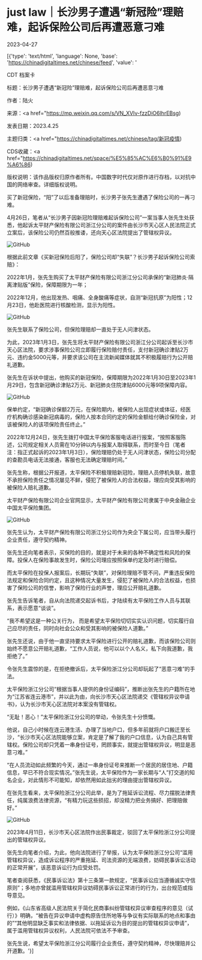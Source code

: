 # just law｜长沙男子遭遇“新冠险”理赔难，起诉保险公司后再遭恶意刁难

2023-04-27

[{'type': 'text/html', 'language': None, 'base': 'https://chinadigitaltimes.net/chinese/feed', 'value': '

CDT 档案卡

标题：长沙男子遭遇“新冠险”理赔难，起诉保险公司后再遭恶意刁难

作者：陆火

来源：<a href="https://mp.weixin.qq.com/s/VN_XVIv-fzzDiO6lhrEBsg)

发表日期：2023.4.25

主题归类：<a href="https://chinadigitaltimes.net/chinese/tag/新冠疫情)

CDS收藏：<a href="https://chinadigitaltimes.net/space/%E5%85%AC%E6%B0%91%E9%A6%86)

版权说明：该作品版权归原作者所有。中国数字时代仅对原作进行存档，以对抗中国的网络审查。详细版权说明。





买了新冠保险，“阳”了以后准备理赔时，长沙男子张先生遭遇了保险公司的一再刁难。

4月26日，笔者从“长沙男子因新冠险理赔难起诉保险公司”一案当事人张先生处获悉，他起诉太平财产保险有限公司浙江分公司的案件由长沙市天心区人民法院正式立案后，该保险公司仍然百般推诿，还向天心区法院提出了管辖权异议。

![GitHub](https://chinadigitaltimes.net/chinese/files/2023/04/post-695352-6449f7b642618.)

根据此前文章《买新冠保险后阳了，保险公司却“失联”？长沙男子起诉保险公司索赔》：

2022年1月，张先生购买了太平财产保险有限公司浙江分公司承保的“新冠肺炎·隔离津贴版”保险，保障期限为一年；

2022年12月，他出现发热、咽痛、全身酸痛等症状，自测“新冠抗原”为阳性；12月23日，他赴医院进行核酸检测，显示为阳性。

![GitHub](https://chinadigitaltimes.net/chinese/files/2023/04/post-695352-6449f7b64f04c.)

张先生联系了保险公司，但保险理赔却一直处于无人问津状态。

为此，2023年1月3日，张先生将太平财产保险有限公司浙江分公司起诉至长沙市天心区法院，要求涉事保险公司立即履行保险赔付责任，支付新冠确诊津贴2万元、违约金5000元等，并要求该公司在主流新闻媒体就其不积极履赔行为公开赔礼道歉。

张先生在诉状中提出，他购买的新冠保险，保障期限为2022年1月30日至2023年1月29日，包含新冠确诊津贴2万元、新冠肺炎住院津贴6000元等9项保障内容。

![GitHub](https://chinadigitaltimes.net/chinese/files/2023/04/post-695352-6449f7b65b18e.)

保单约定，“新冠确诊保额2万元，在保险期内，被保险人出现症状或体征，经医疗机构确诊感染新冠病毒的，保险人按本合同约定的保险金额给付确诊保险金，对该被保险人的该项保险责任终止。”

2022年12月24日，张先生拨打中国太平保险客服电话进行报案，“按照客服陈述，公司规定相关人员需在10分钟以内与报案人取得联系，而时至今日（笔者注：指正式起诉的2023年1月3日），保险理赔仍处于无人问津状态，保险公司分配的查勘员电话无法接通，客服也无法确定理赔时间。”

张先生称，根据公开报道，太平保险不积极理赔新冠险，理赔人员停机失联，故意不承担保险责任之情况屡见不鲜，侵犯了被保险人的合法权益，理应向受其影响的被保险人赔礼道歉。

太平财产保险有限公司企业官网显示，太平财产保险有限公司隶属于中央金融企业中国太平保险集团。

![GitHub](https://chinadigitaltimes.net/chinese/files/2023/04/post-695352-6449f7b675d25.png)

张先生认为，太平财产保险有限公司浙江分公司作为央企下属公司，应当带头履行企业责任，遵守契约精神。

张先生还向笔者表示，买保险的目的，就是对于未来的各种不确定性和风险的保障。投保人在保险事故发生时，保险公司理应按照保单约定及时进行赔偿。

而太平保险在投保人报案后，长期玩“失联”，对保险理赔不管不问，严重违反保险法规定和保险合同约定，且这种情况大量发生，侵犯了被保险人的合法权益，也损害了保险公司的信誉，影响了保险行业的声誉，理应公开赔礼道歉。

张先生告诉笔者，自从向法院递交起诉书后，才陆续有太平保险工作人员与其联系，表示愿意“谈谈”。

“我不希望这是一种公关行为， 而是希望太平保险切切实实认识问题，切实履行自己应尽的责任，同时向社会公众和受其影响的被保险人道歉。”

张先生还说，由于他一直坚持要求太平保险进行公开的赔礼道歉，而该保险公司则始终不愿意公开赔礼道歉，“工作人员说，他可以以个人名义，私下向我道歉，我拒绝了。”

令张先生震惊的是，在拒绝撤诉后，太平保险浙江分公司却玩起了“恶意刁难”的手法。

太平保险浙江分公司“根据当事人提供的身份证编码”，推断出张先生的户籍所在地为“江苏省连云港市”，并以此为由，向长沙市天心区法院递交《管辖权异议申请书》，认为长沙市天心区法院对本案没有管辖权。

“无耻！恶心！”太平保险浙江分公司的举动，令张先生十分愤慨。

他说，自己小时候在连云港生活、办理了当地户口，但多年前就将户口搬迁至长沙，“长沙市天心区法院能够立案，肯定是了解了我的户口信息，认为自己具有管辖权。保险公司却只凭着一串身份证号，罔顾事实，就提出管辖权异议，明显是恶意刁难。”

“在人员流动如此频繁的今天，通过一串身份证号来推断一个居民的居住地、户籍信息，早已不符合现实情况。”张先生说，太平保险作为一家长期与“人”打交道的知名企业，对此情形不可能知，却依然用如此拙劣的理由提出管辖权异议。

在张先生看来，太平保险浙江分公司此举，是为了拖延诉讼流程、尽力摆脱法律责任，纯属浪费法律资源，“有精力玩这些损招，却没精力把业务搞好、把理赔做好。”

![GitHub](https://chinadigitaltimes.net/chinese/files/2023/04/post-695352-6449f7b682306.)

2023年4月11日，长沙市天心区法院作出民事裁定，驳回了太平保险浙江分公司提出的管辖权异议。

张先生向笔者介绍，为此，他向法院进行了举报，认为太平保险浙江分公司“滥用管辖权异议，造成诉讼程序的严重拖延、司法资源的无端浪费，妨碍民事诉讼活动的正常开展”，该恶意诉讼行为应受处罚。

笔者查阅获悉，《民事诉讼法》第十三条第一款规定，“民事诉讼应当遵循诚实守信原则”；多地亦曾就滥用管辖权异议妨碍民事诉讼正常进行的行为，出台规范或指导意见。

例如，《山东省高级人民法院关于简化民商事纠纷管辖权异议审查程序的意见（试行）》明确，“被告在异议申请中虚构原告住所地等与争议有实际联系的地点和事由的”“其他明显缺乏事实和法律依据、以拖延诉讼为目的提出的管辖权异议申请”，属于滥用管辖权异议权利，人民法院可依法不予审查。

张先生说，希望太平保险浙江分公司履行企业责任，遵守契约精神，尽快理赔并公开道歉。'}]